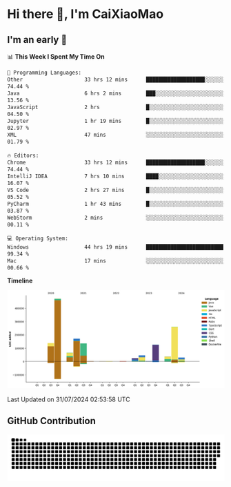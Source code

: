 # Hi there 👋, I'm CaiXiaoMao

## I'm an early 🐤
<!--START_SECTION:waka-->
📊 **This Week I Spent My Time On** 

```text
💬 Programming Languages: 
Other                    33 hrs 12 mins      ███████████████████░░░░░░   74.44 % 
Java                     6 hrs 2 mins        ███░░░░░░░░░░░░░░░░░░░░░░   13.56 % 
JavaScript               2 hrs               █░░░░░░░░░░░░░░░░░░░░░░░░   04.50 % 
Jupyter                  1 hr 19 mins        █░░░░░░░░░░░░░░░░░░░░░░░░   02.97 % 
XML                      47 mins             ░░░░░░░░░░░░░░░░░░░░░░░░░   01.79 % 

🔥 Editors: 
Chrome                   33 hrs 12 mins      ███████████████████░░░░░░   74.44 % 
IntelliJ IDEA            7 hrs 10 mins       ████░░░░░░░░░░░░░░░░░░░░░   16.07 % 
VS Code                  2 hrs 27 mins       █░░░░░░░░░░░░░░░░░░░░░░░░   05.52 % 
PyCharm                  1 hr 43 mins        █░░░░░░░░░░░░░░░░░░░░░░░░   03.87 % 
WebStorm                 2 mins              ░░░░░░░░░░░░░░░░░░░░░░░░░   00.11 % 

💻 Operating System: 
Windows                  44 hrs 19 mins      █████████████████████████   99.34 % 
Mac                      17 mins             ░░░░░░░░░░░░░░░░░░░░░░░░░   00.66 % 
```

**Timeline**

![Lines of Code chart](https://raw.githubusercontent.com/caixiaomao/caixiaomao/main/assets/bar_graph.png)


 Last Updated on 31/07/2024 02:53:58 UTC
<!--END_SECTION:waka-->

## GitHub Contribution
<picture>
  <source media="(prefers-color-scheme: dark)" srcset="/dist/snake/github-contribution-grid-snake-dark.svg" />
  <source media="(prefers-color-scheme: light)" srcset="/dist/snake/github-contribution-grid-snake.svg" />
  <img alt="github contribution grid snake animation" src="/dist/snake/github-contribution-grid-snake.svg" />
</picture>
